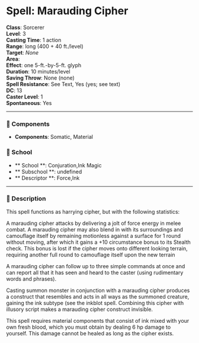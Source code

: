 
# Spell: Marauding Cipher
**Class**: Sorcerer  
**Level**: 3  
**Casting Time**: 1 action  
**Range**: long (400 + 40 ft./level)  
**Target**: _None_  
**Area**:   
**Effect**: one 5-ft.-by-5-ft. glyph  
**Duration**: 10 minutes/level  
**Saving Throw**: None (none)  
**Spell Resistance**: See Text, Yes (yes; see text)  
**DC**: 13  
**Caster Level**: 1  
**Spontaneous**: Yes

---

### 🔮 Components
- **Components**: Somatic, Material

### 🏫 School
- ** School **: Conjuration,Ink Magic
- ** Subschool **: undefined
- ** Descriptor **: Force,Ink
---

### 📜 Description
This spell functions as harrying cipher, but with the following statistics:

A marauding cipher attacks by delivering a jolt of force energy in melee combat. A marauding cipher may also blend in with its surroundings and camouflage itself by remaining motionless against a surface for 1 round without moving, after which it gains a +10 circumstance bonus to its Stealth check. This bonus is lost if the cipher moves onto different looking terrain, requiring another full round to camouflage itself upon the new terrain

A marauding cipher can follow up to three simple commands at once and can report all that it has seen and heard to the caster (using rudimentary words and phrases).

Casting summon monster in conjunction with a marauding cipher produces a construct that resembles and acts in all ways as the summoned creature, gaining the ink subtype (see the inkblot spell. Combining this cipher with illusory script makes a marauding cipher construct invisible.

This spell requires material components that consist of ink mixed with your own fresh blood, which you must obtain by dealing 6 hp damage to yourself. This damage cannot be healed as long as the cipher exists.
